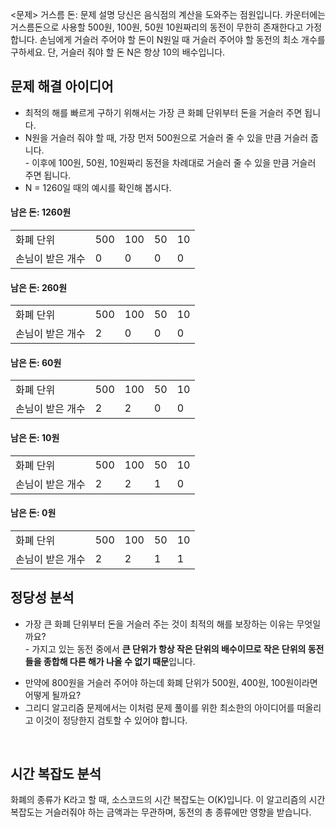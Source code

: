 <문제> 거스름 돈: 문제 설명
당신은 음식점의 계산을 도와주는 점원입니다. 카운터에는 거스름돈으로 사용할 500원, 100원, 50원 10원짜리의 동전이 무한히 존재한다고 가정합니다. 손님에게 거슬러 주어야 할 돈이 N원일 때 거슬러 주어야 할 동전의 최소 개수를 구하세요. 단, 거슬러 줘야 할 돈 N은 항상 10의 배수입니다.

<h2>문제 해결 아이디어</h2>
<ul>
    <li>최적의 해를 빠르게 구하기 위해서는 가장 큰 화폐 단위부터 돈을 거슬러 주면 됩니다.</li>
    <li>N원을 거슬러 줘야 할 때, 가장 먼저 500원으로 거슬러 줄 수 있을 만큼 거슬러 줍니다.</li>
        - 이후에 100원, 50원, 10원짜리 동전을 차례대로 거슬러 줄 수 있을 만큼 거슬러 주면 됩니다.
    <li>N = 1260일 때의 예시를 확인해 봅시다.</li>
</ul>

<h4>남은 돈: 1260원</h4>
<table>
    <tr>
        <td>화폐 단위</td>
        <td>500</td>
        <td>100</td>
        <td>50</td>
        <td>10</td>
    </tr>
    <tr>
        <td>손님이 받은 개수</td>
        <td>0</td>
        <td>0</td>
        <td>0</td>
        <td>0</td>
    </tr>
</table>

<h4>남은 돈: 260원</h4>
<table>
    <tr>
        <td>화폐 단위</td>
        <td>500</td>
        <td>100</td>
        <td>50</td>
        <td>10</td>
    </tr>
    <tr>
        <td>손님이 받은 개수</td>
        <td>2</td>
        <td>0</td>
        <td>0</td>
        <td>0</td>
    </tr>
</table>

<h4>남은 돈: 60원</h4>
<table>
    <tr>
        <td>화폐 단위</td>
        <td>500</td>
        <td>100</td>
        <td>50</td>
        <td>10</td>
    </tr>
    <tr>
        <td>손님이 받은 개수</td>
        <td>2</td>
        <td>2</td>
        <td>0</td>
        <td>0</td>
    </tr>
</table>

<h4>남은 돈: 10원</h4>
<table>
    <tr>
        <td>화폐 단위</td>
        <td>500</td>
        <td>100</td>
        <td>50</td>
        <td>10</td>
    </tr>
    <tr>
        <td>손님이 받은 개수</td>
        <td>2</td>
        <td>2</td>
        <td>1</td>
        <td>0</td>
    </tr>
</table>

<h4>남은 돈: 0원</h4>
<table>
    <tr>
        <td>화폐 단위</td>
        <td>500</td>
        <td>100</td>
        <td>50</td>
        <td>10</td>
    </tr>
    <tr>
        <td>손님이 받은 개수</td>
        <td>2</td>
        <td>2</td>
        <td>1</td>
        <td>1</td>
    </tr>
</table>

<h2>정당성 분석</h2>
<ul>
    <li>가장 큰 화폐 단위부터 돈을 거슬러 주는 것이 최적의 해를 보장하는 이유는 무엇일까요?</li>
    - 가지고 있는 동전 중에서 <b>큰 단위가 항상 작은 단위의 배수이므로 작은 단위의 동전들을 종합해 다른 해가 나올 수 없기 때문</b>입니다.</p>
    <li>만약에 800원을 거슬러 주어야 하는데 화폐 단위가 500원, 400원, 100원이라면 어떻게 될까요?</li>
    <li>그리디 알고리즘 문제에서는 이처럼 문제 풀이를 위한 최소한의 아이디어를 떠올리고 이것이 정당한지 검토할 수 있어야 합니다.</li>
</ul>

<br>

<h2>시간 복잡도 분석</h2>
화폐의 종류가 K라고 할 때, 소스코드의 시간 복잡도는 O(K)입니다.
이 알고리즘의 시간 복잡도는 거슬러줘야 하는 금액과는 무관하며, 동전의 총 종류에만 영향을 받습니다.